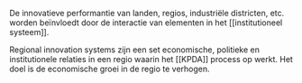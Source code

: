 De innovatieve performantie van landen, regios, industriële districten, etc. worden beïnvloedt door de interactie van elementen in het [[institutioneel systeem]].

Regional innovation systems zijn een set economische, politieke en institutionele relaties in een regio waarin het [[KPDA]] process op werkt. Het doel is de economische groei in de regio te verhogen.